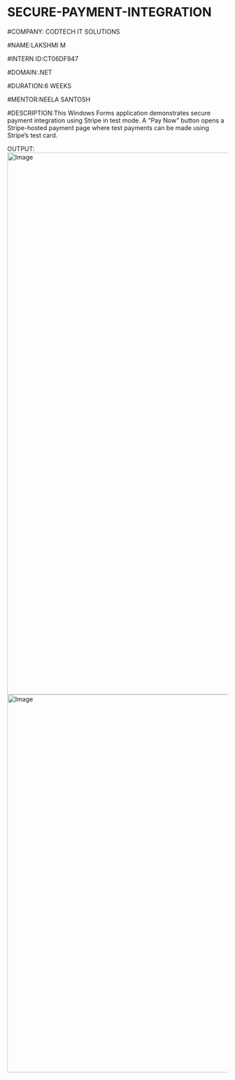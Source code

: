# SECURE-PAYMENT-INTEGRATION

#COMPANY: CODTECH IT SOLUTIONS

#NAME:LAKSHMI M

#INTERN ID:CT06DF947

#DOMAIN:.NET

#DURATION:6 WEEKS

#MENTOR:NEELA SANTOSH

#DESCRIPTION:This Windows Forms application demonstrates secure payment integration using Stripe in test mode.
A “Pay Now” button opens a Stripe-hosted payment page where test payments can be made using Stripe’s test card.

OUTPUT: 
<img width="1326" height="1239" alt="Image" src="https://github.com/user-attachments/assets/a6d6ac82-bf68-4e5b-a44c-3156ae71c48f" />
<img width="1402" height="864" alt="Image" src="https://github.com/user-attachments/assets/c690f040-3e26-43b4-b0de-de888e33eaac" />
